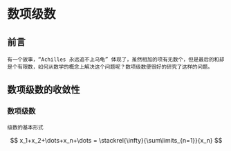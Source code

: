 # 数项级数
## 前言
	有一个故事，“Achilles 永远追不上乌龟” 体现了，虽然相加的项有无数个，但是最后的和却是个有限数，如何从数学的概念上解决这个问题呢？数项级数便很好的研究了这样的问题。
## 数项级数的收敛性
### 数项级数
	级数的基本形式

$$
x_1+x_2+\dots+x_n+\dots = \stackrel{\infty}{\sum\limits_{n=1}}{x_n}
$$


